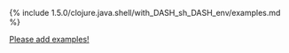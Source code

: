 {% include 1.5.0/clojure.java.shell/with_DASH_sh_DASH_env/examples.md %}

[Please add examples!](https://github.com/arrdem/grimoire/edit/master/_includes/1.6.0/clojure.java.shell/with_DASH_sh_DASH_env/examples.md)
